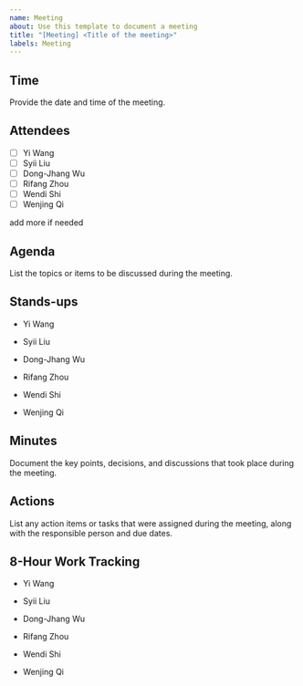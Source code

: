```yaml
---
name: Meeting
about: Use this template to document a meeting
title: "[Meeting] <Title of the meeting>"
labels: Meeting
---
```

## Time
Provide the date and time of the meeting.

## Attendees
- [ ] Yi Wang
- [ ] Syii Liu
- [ ] Dong-Jhang Wu
- [ ] Rifang Zhou
- [ ] Wendi Shi
- [ ] Wenjing Qi

add more if needed

## Agenda
List the topics or items to be discussed during the meeting.

## Stands-ups
- Yi Wang

- Syii Liu
  
- Dong-Jhang Wu
  
- Rifang Zhou
  
- Wendi Shi
  
- Wenjing Qi


## Minutes
Document the key points, decisions, and discussions that took place during the meeting.

## Actions
List any action items or tasks that were assigned during the meeting, along with the responsible person and due dates.

## 8-Hour Work Tracking
- Yi Wang

- Syii Liu
  
- Dong-Jhang Wu
  
- Rifang Zhou
  
- Wendi Shi
  
- Wenjing Qi
